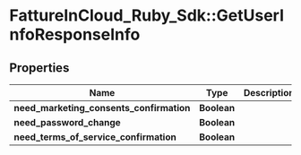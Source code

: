 # FattureInCloud_Ruby_Sdk::GetUserInfoResponseInfo

## Properties

| Name | Type | Description | Notes |
| ---- | ---- | ----------- | ----- |
| **need_marketing_consents_confirmation** | **Boolean** |  | [optional] |
| **need_password_change** | **Boolean** |  | [optional] |
| **need_terms_of_service_confirmation** | **Boolean** |  | [optional] |

